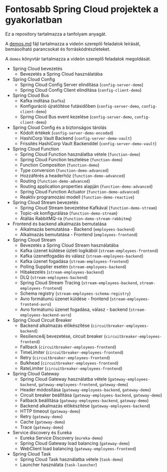# Fontosabb Spring Cloud projektek a gyakorlatban

Ez a repository tartalmazza a tanfolyam anyagát.

A [demos.md](demos.md) fájl tartalmazza a videón szereplő feladatok leírását, bemásolható
parancsokat és forráskódrészleteket.

A `demos` könyvtár tartalmazza a videón szereplő feladatok megoldását.

* Spring Cloud bevezetés
    * Bevezetés a Spring Cloud használatába
* Spring Cloud Config
    * Spring Cloud Config Server elindítása (`config-server-demo`)
    * Spring Cloud Config Client elindítása (`config-client-demo`)
* Spring Cloud Bus
    * Kafka indítása (`kafka`)
    * Konfiguráció újratöltése futásidőben (`config-server-demo`, `config-client-demo`)
    * Spring Cloud Bus event kezelése (`config-server-demo`, `config-client-demo`)
* Spring Cloud Config és a biztonságos tárolás
    * Kódolt értékek (`config-server-demo-encoded`)
    * HashiCorp Vault Backend (`config-server-demo-vault`)
    * Frissítés HashiCorp Vault Backenddel (`config-server-demo-vault`)
* Spring Cloud Function
    * Spring Cloud Function használatba vétele (`function-demo`)
    * Spring Cloud Function tesztelése (`function-demo`)
    * Function Composition (`function-demo`)
    * Type conversion (`function-demo-advanced`)
    * Hozzáférés a headerhöz (`function-demo-advanced`)
    * Routing (`function-demo-advanced`)
    * Routing application.properties alapján (`function-demo-advanced`)
    * Spring Cloud Function Actuator (`function-demo-advanced`)
    * Reaktív programozási modell (`function-demo-reactive`)
* Spring Cloud Stream bevezetés
    * Spring Cloud Stream bevezetése Kafkával (`function-demo-stream`)
    * Topic-ok konfigurálása (`function-demo-stream`)
    * Átállás RabbitMQ-ra (`function-demo-stream-rabbitmq`)
* Frontend és backend alkalmazás bemutatása
    * Alkalmazás bemutatása - Backend (`employees-backend`)
    * Alkalmazás bemutatása - Frontend (`employees-frontend`)
* Spring Cloud Stream
    * Bevezetés a Spring Cloud Stream használatába
    * Kafka üzenet küldése üzleti logikából (`stream-employees-frontend`)
    * Kafka üzenetfogadás és válasz (`stream-employees-backend`)
    * Kafka üzenet fogadása (`stream-employees-frontend`)
    * Polling Supplier esetén (`stream-employees-backend`)
    * Hibakezelés (`stream-employees-backend`)
    * DLQ (`stream-employees-backend`)
    * Spring Cloud Stream Tracing (`stream-employees-backend`, `stream-employees-frontend`)
    * Schema registry (`stream-employees-schema-registry`)
    * Avro formátumú üzenet küldése - frontend (`stream-employees-frontend-avro`)
    * Avro formátumú üzenet fogadása, válasz - backend (`stream-employees-backend-avro`)
* Spring Cloud Circuit Breaker
    * Backend alkalmazás előkészítése (`circuitbreaker-employees-backend`)
    * Resilience4j bevezetése, circuit breaker (`circuitbreaker-employees-frontend`)
    * Fallback (`circuitbreaker-employees-frontend`)
    * TimeLimiter (`circuitbreaker-employees-frontend`)
    * Retry (`circuitbreaker-employees-frontend`)
    * Bulkhead (`circuitbreaker-employees-frontend`)
    * RateLimiter (`circuitbreaker-employees-frontend`)
* Spring Cloud Gateway
    * Spring Cloud Gateway használatba vétele (`gateway-employees-backend`, `gateway-employees-frontend`, `gateway-demo`)
    * Header módosítása (`gateway-employees-backend`, `gateway-demo`)
    * Circuit breaker beállítása (`gateway-employees-backend`, `gateway-demo`)
    * Fallback beállítása (`gateway-employees-backend`, `gateway-demo`)
    * Backend alkalmazás előkészítése (`gateway-employees-backend`)
    * HTTP timeout (`gateway-demo`)
    * Retry (`gateway-demo`)
    * Cache (`gateway-demo`)
    * Trace (`gateway-demo`)
* Service discovery és Eureka
    * Eureka Service Discovery (`eureka-demo`)
    * Spring Cloud Gateway load balancing (`gateway-demo`)
    * WebClient load balancing (`gateway-employees-frontend`)
* Spring Cloud Task
    * Spring Cloud Task használatba vétele (`task-demo`)
    * Launcher használata (`task-launcher`)

